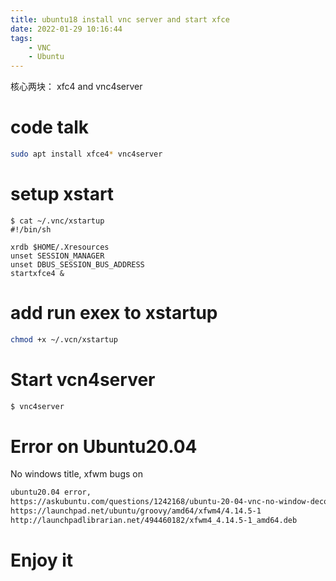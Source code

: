 ```yaml
---
title: ubuntu18 install vnc server and start xfce
date: 2022-01-29 10:16:44
tags:
    - VNC
    - Ubuntu
---
```


核心两块： xfc4 and vnc4server
# code talk
```bash
sudo apt install xfce4* vnc4server
```
# setup xstart
```
$ cat ~/.vnc/xstartup 
#!/bin/sh

xrdb $HOME/.Xresources
unset SESSION_MANAGER
unset DBUS_SESSION_BUS_ADDRESS
startxfce4 &

```
# add run exex to xstartup
```bash
chmod +x ~/.vcn/xstartup
```

# Start vcn4server
```bash
$ vnc4server 
```

# Error on Ubuntu20.04
No windows title, xfwm bugs on 

```bash
ubuntu20.04 error, 
https://askubuntu.com/questions/1242168/ubuntu-20-04-vnc-no-window-decorations-to-allow-resize-of-apps
https://launchpad.net/ubuntu/groovy/amd64/xfwm4/4.14.5-1
http://launchpadlibrarian.net/494460182/xfwm4_4.14.5-1_amd64.deb
```
# Enjoy it